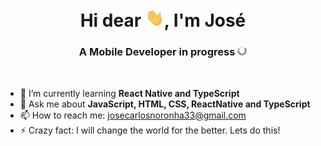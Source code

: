 <h1 align="center">Hi dear <img src="./hi.gif" width="30px">, I'm José</h1>
<h3 align="center">A Mobile Developer in progress <img src="./carregando.gif" width="15px"></h3><br/>

<!--
**JoseCarlos33/JoseCarlos33** is a ✨ _special_ ✨ repository because its `README.md` (this file) appears on your GitHub profile.-->

- 🌱 I’m currently learning **React Native and TypeScript**
- 💬 Ask me about **JavaScript, HTML, CSS, ReactNative and TypeScript**
- 📫 How to reach me: josecarlosnoronha33@gmail.com
- ⚡ Crazy fact: I will change the world for the better. Lets do this!

